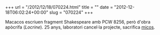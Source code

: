 +++
url = "/2012/12/18/070224.html"
title = ""
date = "2012-12-18T06:02:24+00:00"
slug = "070224"
+++

<p>Macacos escriuen fragment Shakespeare amb PCW 8256, però d'obra apòcrifa (<em>Locrine</em>). 25 anys, laboratori cancel·la projecte, sacrifica <a href="http://en.wikipedia.org/wiki/Infinite_monkey_theorem">micos</a>.</p>
